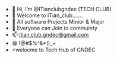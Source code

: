 - 👋 Hi, I’m @ITianclubgndec (TECH CLUB)
- 👀 Welcome to ITian_club.......
- 🌱 All software Projects Minior & Major 
- 💞️ Everyone can Join to commuinty 
- 📫 itian.club.gndec@gmail.com
- 😄 !@#$%^&*()_+
- ⚡welocme to Tech Hub of GNDEC 
<!---
ITianclubgndec/ITianclubgndec is a ✨ special ✨ repository because its `README.md` (this file) appears on your GitHub profile.
You can click the Preview link to take a look at your changes.
--->
